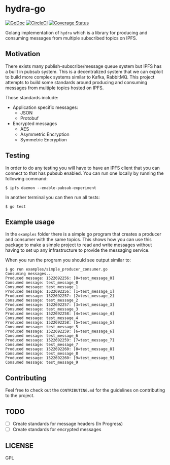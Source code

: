 # hydra-go

[![GoDoc](https://godoc.org/github.com/halonproject/hydra-go?status.svg)](https://godoc.org/github.com/halonproject/hydra-go)
[![CircleCI](https://circleci.com/gh/halonproject/hydra-go.svg?style=svg)](https://circleci.com/gh/halonproject/hydra-go)
[![Coverage Status](https://coveralls.io/repos/github/HalonProject/hydra-go/badge.svg)](https://coveralls.io/github/HalonProject/hydra-go)

Golang implementation of `hydra` which is a library for producing and consuming
messages from multiple subscribed topics on IPFS.

## Motivation

There exists many publish-subscribe/message queue system but IPFS has a built in
pubsub system. This is a decentralized system that we can exploit to build more
complex systems similar to Kafka, RabbitMQ. This project attempts to build some
standards around producing and consuming messages from multiple topics hosted on IPFS.

Those standards include:

- Application specific messages:
  - JSON
  - Protobuf
- Encrypted messages
  - AES
  - Asymmetric Encryption
  - Symmetric Encryption

## Testing

In order to do any testing you will have to have an IPFS client that you can
connect to that has pubsub enabled. You can run one locally by running the following
command:

```
$ ipfs daemon --enable-pubsub-experiment
```

In another terminal you can then run all tests:

```
$ go test
```

## Example usage

In the `examples` folder there is a simple go program that creates a producer and
consumer with the same topics. This shows how you can use this package to make a
simple project to read and write messages without having to set up any infrastructure
to provide the messaging service.

When you run the program you should see output similar to:

```
$ go run examples/simple_producer_consumer.go
Consuming messages...
Produced message: 1522692256: [0=test_message_0]
Consumed message: test_message_0
Consumed message: test_message_1
Produced message: 1522692256: [1=test_message_1]
Produced message: 1522692257: [2=test_message_2]
Consumed message: test_message_2
Produced message: 1522692257: [3=test_message_3]
Consumed message: test_message_3
Produced message: 1522692258: [4=test_message_4]
Consumed message: test_message_4
Produced message: 1522692258: [5=test_message_5]
Consumed message: test_message_5
Produced message: 1522692259: [6=test_message_6]
Consumed message: test_message_6
Produced message: 1522692259: [7=test_message_7]
Consumed message: test_message_7
Produced message: 1522692260: [8=test_message_8]
Consumed message: test_message_8
Produced message: 1522692260: [9=test_message_9]
Consumed message: test_message_9
```

## Contributing

Feel free to check out the `CONTRIBUTING.md` for the guidelines on contributing
to the project.  

## TODO

- [ ] Create standards for message headers (In Progress)
- [ ] Create standards for encrypted messages

## LICENSE

GPL

